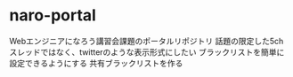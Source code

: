 # naro-portal
Webエンジニアになろう講習会課題のポータルリポジトリ
話題の限定した5ch
スレッドではなく、twitterのような表示形式にしたい
ブラックリストを簡単に設定できるようにする
共有ブラックリストを作る
